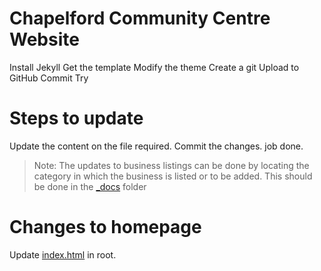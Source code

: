 # Chapelford Community Centre Website

Install Jekyll
Get the template
Modify the theme
Create a git
Upload to GitHub
Commit
Try

# Steps to update

Update the content on the file required.
Commit the changes.
job done.

> Note: The updates to business listings can be done by locating the category in which the business is listed or to be added. This should be done in the [_docs](https://github.com/chapelford-community-centre/chapelford-community-centre.github.io/tree/master/_docs) folder

# Changes to homepage

Update [index.html](https://github.com/chapelford-community-centre/chapelford-community-centre.github.io/blob/master/index.html) in root.
